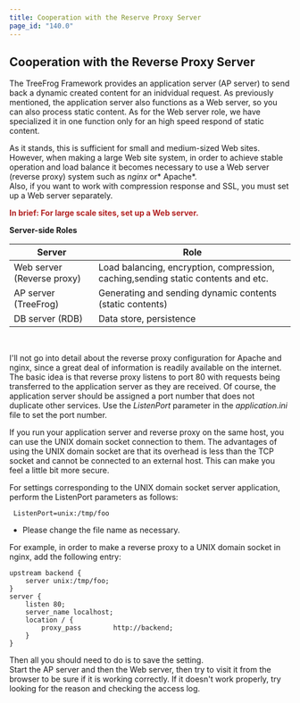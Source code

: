 ```yaml
---
title: Cooperation with the Reserve Proxy Server
page_id: "140.0"
---
```


## Cooperation with the Reverse Proxy Server

The TreeFrog Framework provides an application server (AP server) to send back a dynamic created content for an inidvidual request. As previously mentioned, the application server also functions as a Web server, so you can also process static content. As for the Web server role, we have specialized it in one function only for an high speed respond of static content.

As it stands, this is sufficient for small and medium-sized Web sites. However, when making a large Web site system, in order to achieve stable operation and load balance it becomes necessary to use a Web server (reverse proxy) system such as *nginx* or* Apache*.<br>
Also, if you want to work with compression response and SSL, you must set up a Web server separately.

<span style="color: #b22222">**In brief: For large scale sites, set up a Web server.** </span>

<div class="center aligned" markdown="1">

**Server-side Roles**

</div>

<div class="table-div" markdown="1">

| Server                     | Role                                                                              |
|----------------------------|-----------------------------------------------------------------------------------|
| Web server (Reverse proxy) | Load balancing, encryption, compression, caching,sending static contents and etc. |
| AP server (TreeFrog)       | Generating and sending dynamic contents (static contents)                         |
| DB server (RDB)            | Data store, persistence                                                           |

</div><br>

I'll not go into detail about the reverse proxy configuration for Apache and nginx, since a great deal of information is readily available on the internet.<br>
The basic idea is that reverse proxy listens to port 80 with requests being transferred to the application server as they are received. Of course, the application server should be assigned a port number that does not duplicate other services. Use the *ListenPort* parameter in the *application.ini* file to set the port number.

If you run your application server and reverse proxy on the same host, you can use the UNIX domain socket connection to them. The advantages of using the UNIX domain socket are that its overhead is less than the TCP socket and cannot be connected to an external host. This can make you feel a little bit more secure.

For settings corresponding to the UNIX domain socket server application, perform the ListenPort parameters as follows:

```
 ListenPort=unix:/tmp/foo
```

- Please change the file name as necessary.

For example, in order to make a reverse proxy to a UNIX domain socket in nginx, add the following entry:

```
upstream backend {
    server unix:/tmp/foo;
}
server {
    listen 80;
    server_name localhost;
    location / {
        proxy_pass        http://backend;
    }
}
```

Then all you should need to do is to save the setting.<br>
Start the AP server and then the Web server, then try to visit it from the browser to be sure if it is working correctly. If it doesn't work properly, try looking for the reason and checking the access log.